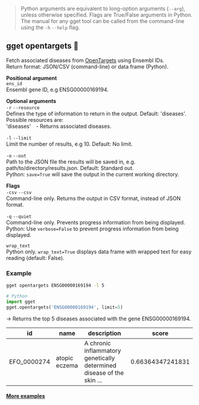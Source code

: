 > Python arguments are equivalent to long-option arguments (`--arg`), unless otherwise specified. Flags are True/False arguments in Python. The manual for any gget tool can be called from the command-line using the `-h` `--help` flag.  
## gget opentargets 📖
Fetch associated diseases from [OpenTargets](https://platform.opentargets.org/) using Ensembl IDs.   
Return format: JSON/CSV (command-line) or data frame (Python).

**Positional argument**  
`ens_id`  
Ensembl gene ID, e.g ENSG00000169194.

**Optional arguments**  
`-r` `--resource`   
Defines the type of information to return in the output. Default: 'diseases'.   
Possible resources are:     
'diseases' - Returns associated diseases.

`-l` `--limit`  
Limit the number of results, e.g 10. Default: No limit.

`-o` `--out`    
Path to the JSON file the results will be saved in, e.g. path/to/directory/results.json. Default: Standard out.  
Python: `save=True` will save the output in the current working directory.

**Flags**   
`-csv` `--csv`  
Command-line only. Returns the output in CSV format, instead of JSON format.

`-q` `--quiet`   
Command-line only. Prevents progress information from being displayed.  
Python: Use `verbose=False` to prevent progress information from being displayed. 

`wrap_text`  
Python only. `wrap_text=True` displays data frame with wrapped text for easy reading (default: False).  
  
  
### Example
```bash
gget opentargets ENSG00000169194 -l 5
```
```python
# Python
import gget
gget.opentargets('ENSG00000169194', limit=5)
```
&rarr; Returns the top 5 diseases associated with the gene ENSG00000169194.

| id            | name          | description                                                           | score         |
|---------------|---------------|-----------------------------------------------------------------------|---------------|
| EFO_0000274   | atopic eczema | A chronic inflammatory genetically determined disease of the skin ... | 0.66364347241831 |
    
#### [More examples](https://github.com/pachterlab/gget_examples)
